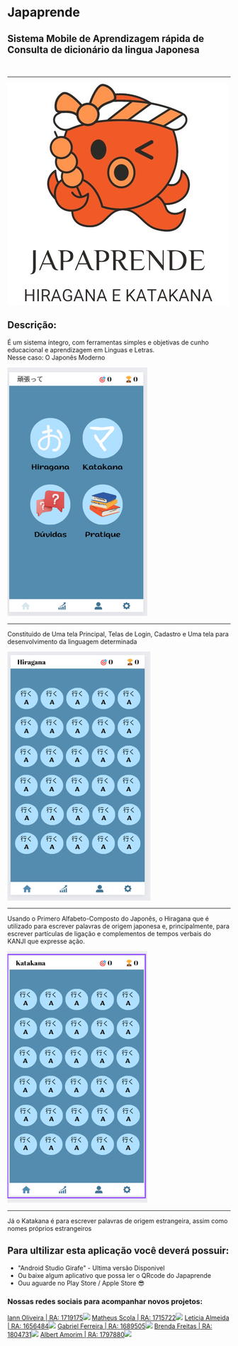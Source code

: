 # Japaprende
## Sistema Mobile de Aprendizagem rápida de Consulta de dicionário da lingua Japonesa
<br>
<hr>

!["Logo_Japaprende"](icon/Japarende.png)

## Descrição: <br>
É um sistema íntegro, com ferramentas simples e objetivas de cunho educacional e aprendizagem em Linguas e Letras. <br>
Nesse caso: O Japonês Moderno


!["Tela_Principal"](icon/APP1.png)
<br>
<hr>

Constituido de Uma tela Principal, Telas de Login, Cadastro e Uma tela para desenvolvimento da linguagem determinada

!["Hiragana"](icon/hira.png)
<br>
<hr>

Usando o Primero Alfabeto-Composto do Japonês, o Hiragana que é utilizado para escrever palavras de origem japonesa e, principalmente, para escrever partículas de ligação e complementos de tempos verbais do KANJI que expresse ação.

!["Katakana"](icon/katak.png)
<br>
<hr>

Já o Katakana é para escrever palavras de origem estrangeira, assim como nomes próprios estrangeiros

## Para ultilizar esta aplicação você deverá possuir:

- "Android Studio Girafe" - Ultima versão Disponivel
- Ou baixe algum aplicativo que possa ler o QRcode do Japaprende
- Ouu aguarde no Play Store / Apple Store 😎


### Nossas redes sociais para acompanhar novos projetos: <br>
  <a href="https://www.linkedin.com/in/iann-oliveira-3106b11a4/" target="_blank">Iann Oliveira | RA: 1719175<img src="https://img.shields.io/badge/-LinkedIn-%230077B5?style=for-the-badge&logo=linkedin&logoColor=white" target="_blank"></a>
    <a href="https://www.linkedin.com/in/matheus-scola/" target="_blank">Matheus Scola | RA: 1715722<img src="https://img.shields.io/badge/-LinkedIn-%230077B5?style=for-the-badge&logo=linkedin&logoColor=white" target="_blank"></a>
      <a href="https://www.linkedin.com/in/leticia904/" target="_blank">Leticia Almeida | RA: 1656484<img src="https://img.shields.io/badge/-LinkedIn-%230077B5?style=for-the-badge&logo=linkedin&logoColor=white" target="_blank"></a>
        <a href="https://www.linkedin.com/in/gabriel-ferreira-da-silva-396900212/?utm_source=share&utm_campaign=share_via&utm_content=profile&utm_medium=android_app" target="_blank">Gabriel Ferreira | RA: 1689505<img src="https://img.shields.io/badge/-LinkedIn-%230077B5?style=for-the-badge&logo=linkedin&logoColor=white" target="_blank"></a>
          <a href="https://www.linkedin.com/in/brenda-freitas-5b899b230/?utm_source=share&utm_campaign=share_via&utm_content=profile&utm_medium=android_app" target="_blank">Brenda Freitas | RA: 1804731<img src="https://img.shields.io/badge/-LinkedIn-%230077B5?style=for-the-badge&logo=linkedin&logoColor=white" target="_blank"></a>
            <a href="https://www.linkedin.com/in/albert-amorim-3645251a7/?originalSubdomain=br" target="_blank">Albert Amorim | RA: 1797880<img src="https://img.shields.io/badge/-LinkedIn-%230077B5?style=for-the-badge&logo=linkedin&logoColor=white" target="_blank"></a>

